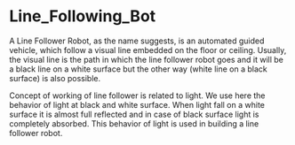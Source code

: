 # Line_Following_Bot
A Line Follower Robot, as the name suggests, is an automated guided vehicle, which follow a visual line embedded on the floor or ceiling. Usually, 
the visual line is the path in which the line follower robot goes and it will be a black line on a white surface but the other way 
(white line on a black surface) is also possible.

Concept of working of line follower is related to light. We use here the behavior of light at black and white surface. When light fall on a 
white surface it is almost full reflected and in case of black surface light is completely absorbed. This behavior of 
light is used in building a line follower robot.
